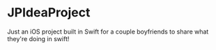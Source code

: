 # JPIdeaProject
Just an iOS project built in Swift for a couple boyfriends to share what they're doing in swift!
